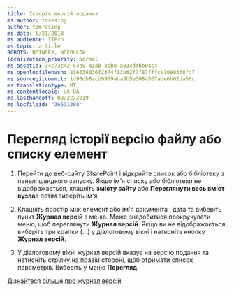 ```yaml
---
title: Історія версій подання
ms.author: toresing
author: tomresing
ms.date: 6/21/2018
ms.audience: ITPro
ms.topic: article
ROBOTS: NOINDEX, NOFOLLOW
localization_priority: Normal
ms.assetid: 34c73c42-e4a0-41ab-8eb8-a834d4bb04c4
ms.openlocfilehash: 816638036f2374f13b62f7f87fffce1090338fd7
ms.sourcegitcommit: 1d98db8acb9959aba3b5e308a567ade6b62da56c
ms.translationtype: MT
ms.contentlocale: uk-UA
ms.lasthandoff: 08/22/2019
ms.locfileid: "36531308"
---
```

# <a name="view-version-history-of-a-file-or-list-item"></a>Перегляд історії версію файлу або списку елемент

1. Перейти до веб-сайту SharePoint і відкрийте список або бібліотеку з панелі швидкого запуску. Якщо ім'я списку або бібліотеки не відображається, клацніть **змісту сайту** або **Переглянути весь вміст вузла**а потім виберіть ім'я.
    
2. Клацніть простір між елемент або ім'я документа і дата та виберіть пункт **Журнал версій** з меню. Може знадобитися прокручувати меню, щоб переглянути **Журнал версій**. Якщо ви не відображається, виберіть три крапки (...) у діалоговому вікні і натисніть кнопку **Журнал версій**.
    
3. У діалоговому вікні журнал версій вказує на версію подання та натисніть стрілку на правій стороні, щоб отримати список параметрів. Виберіть у меню **Перегляд**.
    
[Дізнайтеся більше про журнал версій](https://go.microsoft.com/fwlink/?linkid=875709)
  

